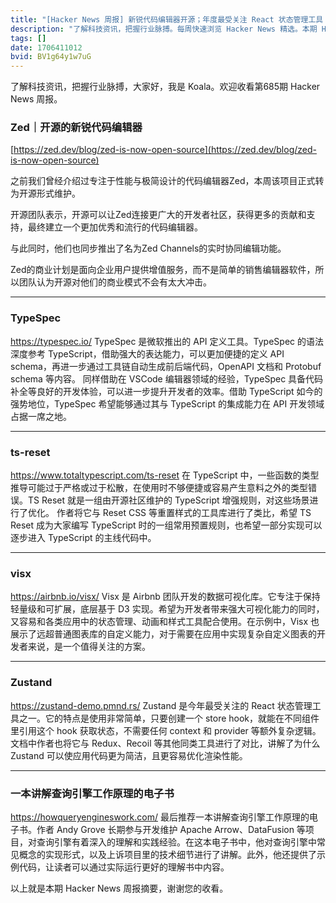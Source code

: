 ```yaml
---
title: "[Hacker News 周报] 新锐代码编辑器开源；年度最受关注 React 状态管理工具；TypeScript 增强规则"
description: "了解科技资讯，把握行业脉搏。每周快速浏览 Hacker News 精选。本期 Hacker Newsletter 地址：https://mailchi.mp/hackernewsletter/685"
tags: []
date: 1706411012
bvid: BV1g64y1w7uG
---
```

了解科技资讯，把握行业脉搏，大家好，我是 Koala。欢迎收看第685期 Hacker News 周报。

### Zed｜开源的新锐代码编辑器
[https://zed.dev/blog/zed-is-now-open-source](https://zed.dev/blog/zed-is-now-open-source)

之前我们曾经介绍过专注于性能与极简设计的代码编辑器Zed，本周该项目正式转为开源形式维护。

开源团队表示，开源可以让Zed连接更广大的开发者社区，获得更多的贡献和支持，最终建立一个更加优秀和流行的代码编辑器。

与此同时，他们也同步推出了名为Zed Channels的实时协同编辑功能。

Zed的商业计划是面向企业用户提供增值服务，而不是简单的销售编辑器软件，所以团队认为开源对他们的商业模式不会有太大冲击。

---

### TypeSpec
https://typespec.io/
TypeSpec 是微软推出的 API 定义工具。TypeSpec 的语法深度参考 TypeScript，借助强大的表达能力，可以更加便捷的定义 API schema，再进一步通过工具链自动生成前后端代码，OpenAPI 文档和 Protobuf schema 等内容。
 同样借助在 VSCode 编辑器领域的经验，TypeSpec 具备代码补全等良好的开发体验，可以进一步提升开发者的效率。借助 TypeScript 如今的强势地位，TypeSpec 希望能够通过其与 TypeScript 的集成能力在 API 开发领域占据一席之地。

---

### ts-reset
https://www.totaltypescript.com/ts-reset
在 TypeScript 中，一些函数的类型推导可能过于严格或过于松散，在使用时不够便捷或容易产生意料之外的类型错误。TS Reset 就是一组由开源社区维护的 TypeScript 增强规则，对这些场景进行了优化。
 作者将它与 Reset CSS 等重置样式的工具库进行了类比，希望 TS Reset 成为大家编写 TypeScript 时的一组常用预置规则，也希望一部分实现可以逐步进入 TypeScript 的主线代码中。

---

### visx
https://airbnb.io/visx/
Visx 是 Airbnb 团队开发的数据可视化库。它专注于保持轻量级和可扩展，底层基于 D3 实现。希望为开发者带来强大可视化能力的同时，又容易和各类应用中的状态管理、动画和样式工具配合使用。在示例中，Visx 也展示了远超普通图表库的自定义能力，对于需要在应用中实现复杂自定义图表的开发者来说，是一个值得关注的方案。

---

### Zustand
https://zustand-demo.pmnd.rs/
Zustand 是今年最受关注的 React 状态管理工具之一。它的特点是使用非常简单，只要创建一个 store hook，就能在不同组件里引用这个 hook 获取状态，不需要任何 context 和 provider 等额外复杂逻辑。文档中作者也将它与 Redux、Recoil 等其他同类工具进行了对比，讲解了为什么 Zustand 可以使应用代码更为简洁，且更容易优化渲染性能。

---

### 一本讲解查询引擎工作原理的电子书
https://howqueryengineswork.com/
最后推荐一本讲解查询引擎工作原理的电子书。作者 Andy Grove 长期参与开发维护 Apache Arrow、DataFusion 等项目，对查询引擎有着深入的理解和实践经验。在这本电子书中，他对查询引擎中常见概念的实现形式，以及上诉项目里的技术细节进行了讲解。此外，他还提供了示例代码，让读者可以通过实际运行更好的理解书中内容。

以上就是本期 Hacker News 周报摘要，谢谢您的收看。

